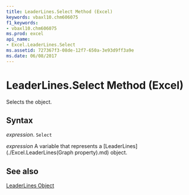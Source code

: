 ```yaml
---
title: LeaderLines.Select Method (Excel)
keywords: vbaxl10.chm606075
f1_keywords:
- vbaxl10.chm606075
ms.prod: excel
api_name:
- Excel.LeaderLines.Select
ms.assetid: 727367f3-08de-12f7-650a-3e93d9ff3a9e
ms.date: 06/08/2017
---
```



# LeaderLines.Select Method (Excel)

Selects the object.


## Syntax

 _expression_. `Select`

 _expression_ A variable that represents a [LeaderLines](./Excel.LeaderLines(Graph property).md) object.


## See also


[LeaderLines Object](Excel.LeaderLines(objec).md)

